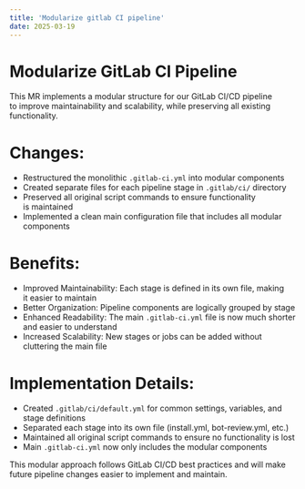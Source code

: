 ```yaml
---
title: 'Modularize gitlab CI pipeline'
date: 2025-03-19
---
```


# Modularize GitLab CI Pipeline

This MR implements a modular structure for our GitLab CI/CD pipeline to improve maintainability and scalability, while preserving all existing functionality.

# Changes:

- Restructured the monolithic `.gitlab-ci.yml` into modular components
- Created separate files for each pipeline stage in `.gitlab/ci/` directory
- Preserved all original script commands to ensure functionality is maintained
- Implemented a clean main configuration file that includes all modular components

# Benefits:

- Improved Maintainability: Each stage is defined in its own file, making it easier to maintain
- Better Organization: Pipeline components are logically grouped by stage
- Enhanced Readability: The main `.gitlab-ci.yml` file is now much shorter and easier to understand
- Increased Scalability: New stages or jobs can be added without cluttering the main file

# Implementation Details:

- Created `.gitlab/ci/default.yml` for common settings, variables, and stage definitions
- Separated each stage into its own file (install.yml, bot-review.yml, etc.)
- Maintained all original script commands to ensure no functionality is lost
- Main `.gitlab-ci.yml` now only includes the modular components

This modular approach follows GitLab CI/CD best practices and will make future pipeline changes easier to implement and maintain.
